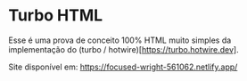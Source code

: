 # Turbo HTML

Esse é uma prova de conceito 100% HTML muito simples da implementação do (turbo / hotwire)[https://turbo.hotwire.dev].

Site disponível em: https://focused-wright-561062.netlify.app/